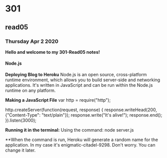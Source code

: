 # 301
## read05
### Thursday Apr 2 2020

**Hello and welcome to my 301-Read05 notes!**

#### Node.js 

**Deploying Blog to Heroku**
 Node.js is an open source, cross-platform runtime environment, which allows you to build server-side and networking applications. It's written in JavaScript and can be run within the Node.js runtime on any platform.

 **Making a JavaScript File**
 var http = require("http");

http.createServer(function(request, response) {
  response.writeHead(200, {"Content-Type": "text/plain"});
  response.write("It's alive!");
  response.end();
}).listen(3000);

**Running it in the terminal:**
Using the command: node server.js

**When the command is run, Heroku will generate a random name for the application. In my case it's enigmatic-citadel-9298. Don't worry. You can change it later.